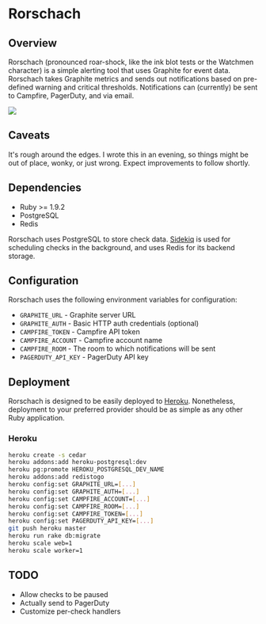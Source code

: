 # Rorschach

## Overview

Rorschach (pronounced roar-shock, like the ink blot tests or the Watchmen character) is a simple alerting tool that uses Graphite for event data. Rorschach takes Graphite metrics and sends out notifications based on pre-defined warning and critical thresholds. Notifications can (currently) be sent to Campfire, PagerDuty, and via email.

![](http://i.imgur.com/Gyvvt.png)

## Caveats

It's rough around the edges. I wrote this in an evening, so things might be out of place, wonky, or just wrong. Expect improvements to follow shortly.

## Dependencies

* Ruby >= 1.9.2
* PostgreSQL
* Redis

Rorschach uses PostgreSQL to store check data. [Sidekiq](https://github.com/mperham/sidekiq) is used for scheduling checks in the background, and uses Redis for its backend storage.

## Configuration

Rorschach uses the following environment variables for configuration:

* `GRAPHITE_URL` - Graphite server URL
* `GRAPHITE_AUTH` - Basic HTTP auth credentials (optional)
* `CAMPFIRE_TOKEN` - Campfire API token
* `CAMPFIRE_ACCOUNT` - Campfire account name
* `CAMPFIRE_ROOM` - The room to which notifications will be sent
* `PAGERDUTY_API_KEY` - PagerDuty API key

## Deployment

Rorschach is designed to be easily deployed to [Heroku](http://heroku.com). Nonetheless, deployment to your preferred provider should be as simple as any other Ruby application.

### Heroku

```bash
heroku create -s cedar
heroku addons:add heroku-postgresql:dev
heroku pg:promote HEROKU_POSTGRESQL_DEV_NAME
heroku addons:add redistogo
heroku config:set GRAPHITE_URL=[...]
heroku config:set GRAPHITE_AUTH=[...]
heroku config:set CAMPFIRE_ACCOUNT=[...]
heroku config:set CAMPFIRE_ROOM=[...]
heroku config:set CAMPFIRE_TOKEN=[...]
heroku config:set PAGERDUTY_API_KEY=[...]
git push heroku master
heroku run rake db:migrate
heroku scale web=1
heroku scale worker=1
```

## TODO

* Allow checks to be paused
* Actually send to PagerDuty
* Customize per-check handlers